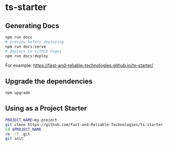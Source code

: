 # ts-starter

## Generating Docs

```sh
npm run docs
# preview before deploying
npm run docs:serve
# deploys to Github Pages
npm run docs:deploy
```

For example: <https://fast-and-reliable-technologies.github.io/ts-starter/>

## Upgrade the dependencies

```sh
npm upgrade
```

## Using as a Project Starter

```sh
PROJECT_NAME=my-project
git clone https://github.com/Fast-and-Reliable-Technologies/ts-starter.git $PROJECT_NAME
cd $PROJECT_NAME
rm -rf .git
git init
```
